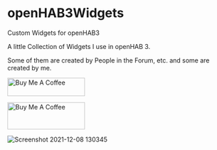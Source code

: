 # openHAB3Widgets
Custom Widgets for openHAB3

A little Collection of Widgets I use in openHAB 3. 

Some of them are created by People in the Forum, etc. and some are created by me.

<a href="https://www.buymeacoffee.com/BangerTECH" target="_blank"><img src="https://cdn.buymeacoffee.com/buttons/default-orange.png" alt="Buy Me A Coffee" height="41" width="174"></a>


<a href="https://www.paypal.com/cgi-bin/webscr?cmd=_s-xclick&hosted_button_id=FD26FHKRWS3US" target="_blank"><img src="https://pics.paypal.com/00/s/N2EwMzk4NzUtOTQ4Yy00Yjc4LWIwYmUtMTA3MWExNWIzYzMz/file.PNG" alt="Buy Me A Coffee" height="61" width="174"></a>


![Screenshot 2021-12-08 130345](https://user-images.githubusercontent.com/73241309/145213176-20b8d8c4-f821-4505-bd6b-a35a2a36c43c.png)

